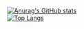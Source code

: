 [![Anurag's GitHub stats](https://github-readme-stats.vercel.app/api?username=guyyatsu&theme=synthwave)](https://github.com/anuraghazra/github-readme-stats)  
[![Top Langs](https://github-readme-stats.vercel.app/api/top-langs/?username=guyyatsu&theme=synthwave&hide=jupyter%20notebook,powershell,c,roff,nu,shell,javascript)](https://github.com/anuraghazra/github-readme-stats)
